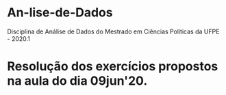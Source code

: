 # An-lise-de-Dados
Disciplina de Análise de Dados do Mestrado em Ciências Políticas da UFPE - 2020.1
# Resolução dos exercícios propostos na aula do dia 09jun'20.
